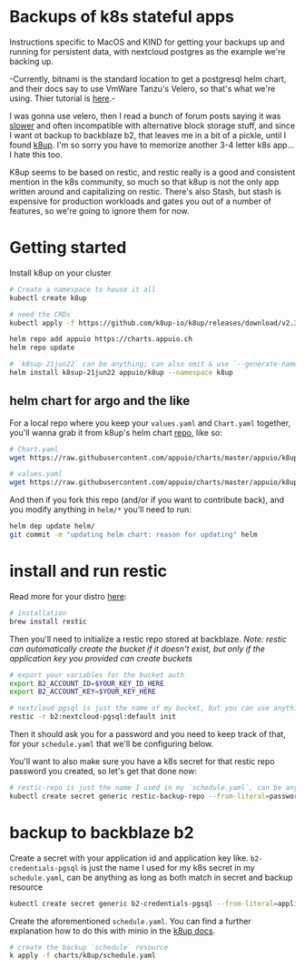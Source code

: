 # Backups of k8s stateful apps
Instructions specific to MacOS and KIND for getting your backups up and running for persistent data, with nextcloud postgres as the example we're backing up.

-Currently, bitnami is the standard location to get a postgresql helm chart, and their docs say to use VmWare Tanzu's Velero, so that's what we're using. Thier tutorial is [here](https://docs.bitnami.com/tutorials/migrate-data-bitnami-velero/).-

I was gonna use velero, then I read a bunch of forum posts saying it was [slower](https://www.reddit.com/r/kubernetes/comments/u1uqip/comment/i4fflnc/?utm_source=share&utm_medium=web2x&context=3) and often incompatible with alternative block storage stuff, and since I want ot backup to backblaze b2, that leaves me in a bit of a pickle, until I found [k8up](https://github.com/k8up-io/getting-started). I'm so sorry you have to memorize another 3-4 letter k8s app... I hate this too.

K8up seems to be based on restic, and restic really is a good and consistent mention in the k8s community, so much so that k8up is not the only app written around and capitalizing on restic. There's also Stash, but stash is expensive for production workloads and gates you out of a number of features, so we're going to ignore them for now.

# Getting started
Install k8up on your cluster
```bash
# Create a namespace to house it all
kubectl create k8up

# need the CRDs
kubectl apply -f https://github.com/k8up-io/k8up/releases/download/v2.3.0/k8up-crd.yaml --namespace k8up

helm repo add appuio https://charts.appuio.ch
helm repo update

# `k8sup-21jun22` can be anything; can also omit & use `--generate-name` instead
helm install k8sup-21jun22 appuio/k8up --namespace k8up
```

## helm chart for argo and the like
For a local repo where you keep your `values.yaml` and `Chart.yaml` together, you'll wanna grab it from k8up's helm chart [repo](https://github.com/appuio/charts/tree/master/appuio/k8up), like so:
```bash
# Chart.yaml
wget https://raw.githubusercontent.com/appuio/charts/master/appuio/k8up/Chart.yaml

# values.yaml
wget https://raw.githubusercontent.com/appuio/charts/master/appuio/k8up/values.yaml
```

And then if you fork this repo (and/or if you want to contribute back), and you modify anything in `helm/*` you'll need to run:
```bash
helm dep update helm/
git commit -m "updating helm chart: reason for updating" helm
```

# install and run restic
Read more for your distro [here](https://restic.readthedocs.io/en/latest/020_installation.html):
```bash
# installation
brew install restic
```

Then you'll need to initialize a restic repo stored at backblaze.
*Note: restic can automatically create the bucket if it doesn't exist, but only if the application key you provided can create buckets*
```bash
# export your variables for the bucket auth
export B2_ACCOUNT_ID=$YOUR_KEY_ID_HERE
export B2_ACCOUNT_KEY=$YOUR_KEY_HERE

# nextcloud-pgsql is just the name of my bucket, but you can use anything
restic -r b2:nextcloud-pgsql:default init
```
Then it should ask you for a password and you need to keep track of that, for your `schedule.yaml` that we'll be configuring below.

You'll want to also make sure you have a k8s secret for that restic repo password you created, so let's get that done now:
```bash
# restic-repo is just the name I used in my `schedule.yaml`, can be anything as long as both match in secret and backup resource
kubectl create secret generic restic-backup-repo --from-literal=password=$YOUR_PASSWORD_HERE --namespace k8up
```

# backup to backblaze b2
Create a secret with your application id and application key like. `b2-credentials-pgsql` is just the name I used for my k8s secret in my `schedule.yaml`, can be anything as long as both match in secret and backup resource
```bash
kubectl create secret generic b2-credentials-pgsql --from-literal=application-key-id=$YOUR_KEY_ID_HERE --from-literal=application-key=$YOUR_KEY_HERE --namespace k8up
```

Create the aforementioned `schedule.yaml`. You can find a further explanation how to do this with minio in the [k8up docs](https://k8up.io/k8up/2.3/how-tos/backup.html).
```bash
# create the backup `schedule` resource
k apply -f charts/k8up/schedule.yaml
```

